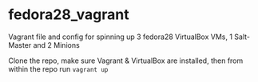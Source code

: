 # fedora28_vagrant

Vagrant file and config for spinning up 3 fedora28 VirtualBox VMs, 1 Salt-Master and 2 Minions

Clone the repo, make sure Vagrant & VirtualBox are installed, then from within the repo run ```vagrant up```